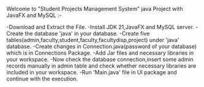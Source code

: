 Welcome to "Student Projects Management System" java Project with JavaFX and MySQL :-

-Download and Extract the File.
-Install JDK 21,JavaFX and MySQL server.
-Create the database 'java' in your database.
-Create five tables(admin,faculty,student,faculty,facultydisp,project) under 'java' database.
-Create changes in Connection.java(password of your database) which is in Connections Package.
-Add Jar files and necessary libraries in your workspace.
-Now check the database connection,insert some admin records manually in admin table and check whether necessary libraries are included in your workspace.
-Run 'Main.java' file in UI package and continue with the execution.
